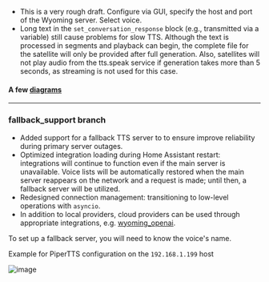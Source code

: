 - This is a very rough draft. Configure via GUI, specify the host and port of the Wyoming server. Select voice.
- Long text in the `set_conversation_response` block (e.g., transmitted via a variable) still cause problems for slow TTS. Although the text is processed in segments and playback can begin, the complete file for the satellite will only be provided after full generation. Also, satellites will not play audio from the tts.speak service if generation takes more than 5 seconds, as streaming is not used for this case.

#### A few [diagrams](https://github.com/mitrokun/streaming_tts_proxy/blob/main/DIAGRAM.md)

---
### fallback_support branch

* Added support for a fallback TTS server to to ensure improve reliability  during primary server outages.
* Optimized integration loading during Home Assistant restart: integrations will continue to function even if the main server is unavailable. Voice lists will be automatically restored when the main server reappears on the network and a request is made; until then, a fallback server will be utilized.
* Redesigned connection management: transitioning to low-level operations with  `asyncio`.
* In addition to local providers, cloud providers can be used through appropriate integrations, e.g. [wyoming_openai](https://github.com/roryeckel/wyoming_openai).

To set up a fallback server, you will need to know the voice's name.

Example for PiperTTS configuration on the `192.168.1.199` host 

![image](https://github.com/user-attachments/assets/d01bcf2e-caf2-4bd7-922f-af6771959f90)
